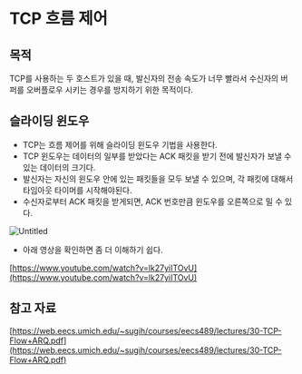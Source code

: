 # TCP 흐름 제어

## 목적

TCP를 사용하는 두 호스트가 있을 때, 발신자의 전송 속도가 너무 빨라서 수신자의 버퍼를 오버플로우 시키는 경우를 방지하기 위한 목적이다.

## 슬라이딩 윈도우

- TCP는 흐름 제어를 위해 슬라이딩 윈도우 기법을 사용한다.
- TCP 윈도우는 데이터의 일부를 받았다는 ACK 패킷을 받기 전에 발신자가 보낼 수 있는 데이터의 크기다.
- 발신자는 자신의 윈도우 안에 있는 패킷들을 모두 보낼 수 있으며, 각 패킷에 대해서 타임아웃 타이머를 시작해야된다.
- 수신자로부터 ACK 패킷을 받게되면, ACK 번호만큼 윈도우를 오른쪽으로 밀 수 있다.

![Untitled](TCP%20%E1%84%92%E1%85%B3%E1%84%85%E1%85%B3%E1%86%B7%20%E1%84%8C%E1%85%A6%E1%84%8B%E1%85%A5%204134cbd807654e07bfb15fd9a23eb8e4/Untitled.png)

- 아래 영상을 확인하면 좀 더 이해하기 쉽다.

[https://www.youtube.com/watch?v=lk27yiITOvU](https://www.youtube.com/watch?v=lk27yiITOvU)

## 참고 자료

[https://web.eecs.umich.edu/~sugih/courses/eecs489/lectures/30-TCP-Flow+ARQ.pdf](https://web.eecs.umich.edu/~sugih/courses/eecs489/lectures/30-TCP-Flow+ARQ.pdf)